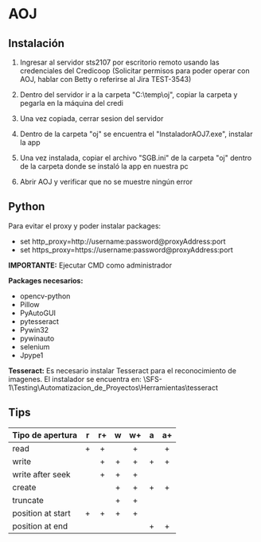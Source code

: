 # AOJ

## Instalación

1. Ingresar al servidor sts2107 por escritorio remoto usando las credenciales del Credicoop (Solicitar permisos para poder operar con AOJ, hablar con Betty o referirse al Jira TEST-3543) 

2. Dentro del servidor ir a la carpeta "C:\temp\oj", copiar la carpeta y pegarla en la máquina del credi 

3. Una vez copiada, cerrar sesion del servidor 

4. Dentro de la carpeta "oj" se encuentra el "InstaladorAOJ7.exe", instalar la app 

5. Una vez instalada, copiar el archivo "SGB.ini" de la carpeta "oj" dentro de la carpeta donde se instaló la app en nuestra pc 

6. Abrir AOJ y verificar que no se muestre ningún error 

## Python

Para evitar el proxy y poder instalar packages:

- set http_proxy=http://username:password@proxyAddress:port 
- set https_proxy=https://username:password@proxyAddress:port

****IMPORTANTE:**** Ejecutar CMD como administrador

****Packages necesarios:****
- opencv-python
- Pillow
- PyAutoGUI
- pytesseract
- Pywin32
- pywinauto
- selenium
- Jpype1

****Tesseract:****
Es necesario instalar Tesseract para el reconocimiento de imagenes. El instalador se encuentra en: \\SFS-1\Testing\Automatizacion_de_Proyectos\Herramientas\tesseract

## Tips

| Tipo de apertura   | r |  r+ | w  | w+ | a | a+
|:---|:---:|:---:|:---:|:---:|:---:|:---:|
read              | + |  +  |    | +  |   | +
write             |   |  +  | +  | +  | + | +
write after seek  |   |  +  | +  | +  |   |
create            |   |     | +  | +  | + | +
truncate          |   |     | +  | +  |   |
position at start | + |  +  | +  | +  |   |
position at end   |   |     |    |    | + | +


